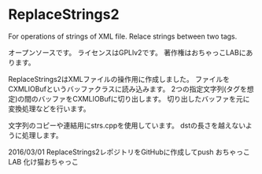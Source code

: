 # ReplaceStrings2
For operations of strings of XML file. Relace strings between two tags.

オープンソースです。
ライセンスはGPLlv2です。
著作権はおちゃっこLABにあります。

ReplaceStrings2はXMLファイルの操作用に作成しました。
ファイルをCXMLIOBufというバッファクラスに読み込みます。
2つの指定文字列(タグを想定)の間のバッファをCXMLIOBufに切り出します。
切り出したバッファを元に変換処理などを行います。

文字列のコピーや連結用にstrs.cppを使用しています。
dstの長さを越えないように処理します。


2016/03/01 ReplaceStrings2レポジトリをGitHubに作成してpush  おちゃっこLAB 化け猫おちゃっこ
